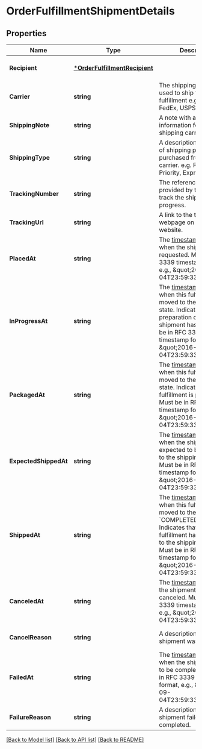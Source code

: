 # OrderFulfillmentShipmentDetails

## Properties
Name | Type | Description | Notes
------------ | ------------- | ------------- | -------------
**Recipient** | [***OrderFulfillmentRecipient**](OrderFulfillmentRecipient.md) |  | [optional] [default to null]
**Carrier** | **string** | The shipping carrier being used to ship this fulfillment e.g. UPS, FedEx, USPS, etc. | [optional] [default to null]
**ShippingNote** | **string** | A note with additional information for the shipping carrier. | [optional] [default to null]
**ShippingType** | **string** | A description of the type of shipping product purchased from the carrier. e.g. First Class, Priority, Express | [optional] [default to null]
**TrackingNumber** | **string** | The reference number provided by the carrier to track the shipment&#x27;s progress. | [optional] [default to null]
**TrackingUrl** | **string** | A link to the tracking webpage on the carrier&#x27;s website. | [optional] [default to null]
**PlacedAt** | **string** | The [timestamp](#workingwithdates) indicating when the shipment was requested. Must be in RFC 3339 timestamp format, e.g., \&quot;2016-09-04T23:59:33.123Z\&quot;. | [optional] [default to null]
**InProgressAt** | **string** | The [timestamp](#workingwithdates) indicating when this fulfillment was moved to the &#x60;RESERVED&#x60; state. Indicates that preparation of this shipment has begun. Must be in RFC 3339 timestamp format, e.g., \&quot;2016-09-04T23:59:33.123Z\&quot;. | [optional] [default to null]
**PackagedAt** | **string** | The [timestamp](#workingwithdates) indicating when this fulfillment was moved to the &#x60;PREPARED&#x60; state. Indicates that the fulfillment is packaged. Must be in RFC 3339 timestamp format, e.g., \&quot;2016-09-04T23:59:33.123Z\&quot;. | [optional] [default to null]
**ExpectedShippedAt** | **string** | The [timestamp](#workingwithdates) indicating when the shipment is expected to be delivered to the shipping carrier. Must be in RFC 3339 timestamp format, e.g., \&quot;2016-09-04T23:59:33.123Z\&quot;. | [optional] [default to null]
**ShippedAt** | **string** | The [timestamp](#workingwithdates) indicating when this fulfillment was moved to the &#x60;COMPLETED&#x60;state. Indicates that the fulfillment has been given to the shipping carrier. Must be in RFC 3339 timestamp format, e.g., \&quot;2016-09-04T23:59:33.123Z\&quot;. | [optional] [default to null]
**CanceledAt** | **string** | The [timestamp](#workingwithdates) indicating the shipment was canceled. Must be in RFC 3339 timestamp format, e.g., \&quot;2016-09-04T23:59:33.123Z\&quot;. | [optional] [default to null]
**CancelReason** | **string** | A description of why the shipment was canceled. | [optional] [default to null]
**FailedAt** | **string** | The [timestamp](#workingwithdates) indicating when the shipment failed to be completed. Must be in RFC 3339 timestamp format, e.g., \&quot;2016-09-04T23:59:33.123Z\&quot;. | [optional] [default to null]
**FailureReason** | **string** | A description of why the shipment failed to be completed. | [optional] [default to null]

[[Back to Model list]](../README.md#documentation-for-models) [[Back to API list]](../README.md#documentation-for-api-endpoints) [[Back to README]](../README.md)

